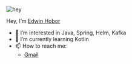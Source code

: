 ![hey](https://github.com/TheDudeThatCode/TheDudeThatCode/blob/master/Assets/Hi.gif)

Hey, I’m [Edwin Hobor](https://www.linkedin.com/in/edwin-hobor-6030b177/)
- 👀 I’m interested in Java, Spring, Helm, Kafka
- 🌱 I’m currently learning Kotlin
- 📫 How to reach me:
  - [Gmail](mailto:edwinhobor@gmail.com)

<!---
edwin092/edwin092 is a ✨ special ✨ repository because its `README.md` (this file) appears on your GitHub profile.
You can click the Preview link to take a look at your changes.
--->
